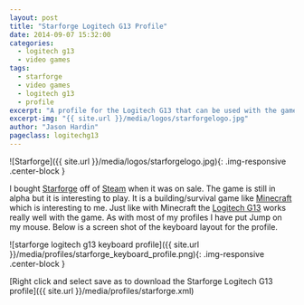 ```yaml
---
layout: post
title: "Starforge Logitech G13 Profile"
date: 2014-09-07 15:32:00
categories:
  - logitech g13
  - video games
tags:
  - starforge
  - video games
  - logitech g13
  - profile
excerpt: "A profile for the Logitech G13 that can be used with the game Starforge"
excerpt-img: "{{ site.url }}/media/logos/starforgelogo.jpg"
author: "Jason Hardin"
pageclass: logitechg13
---
```


![Starforge]({{ site.url }}/media/logos/starforgelogo.jpg){: .img-responsive .center-block }

I bought [Starforge](http://www.starforge.com/#) off of [Steam](http://store.steampowered.com/) when it was on sale. The game is still in alpha but it is interesting to play. It is a building/survival game like [Minecraft](https://minecraft.net/) which is interesting to me. Just like with Minecraft the [Logitech G13](http://gaming.logitech.com/en-us/product/g13-advanced-gameboard) works really well with the game. As with most of my profiles I have put Jump on my mouse. Below is a screen shot of the keyboard layout for the profile.

![starforge logitech g13 keyboard profile]({{ site.url }}/media/profiles/starforge_keyboard_profile.png){: .img-responsive .center-block }

[Right click and select save as to download the Starforge Logitech G13 profile]({{ site.url }}/media/profiles/starforge.xml)